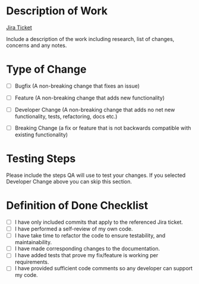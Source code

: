 # Description of Work

[Jira Ticket](https://idcore.atlassian.net/browse/OE-XXX)

Include a description of the work including research, list of changes, concerns and any notes.


# Type of Change

- [ ] Bugfix (A non-breaking change that fixes an issue)
- [ ] Feature (A non-breaking change that adds new functionality)
- [ ] Developer Change (A non-breaking change that adds no net new functionality, tests, refactoring, docs etc.)
- [ ] Breaking Change (a fix or feature that is not backwards compatible with existing functionality)


# Testing Steps

Please include the steps QA will use to test your changes.
If you selected Developer Change above you can skip this section.


# Definition of Done Checklist

- [ ] I have only included commits that apply to the referenced Jira ticket.
- [ ] I have performed a self-review of my own code.
- [ ] I have take time to refactor the code to ensure testability, and maintainability.
- [ ] I have made corresponding changes to the documentation.
- [ ] I have added tests that prove my fix/feature is working per requirements.
- [ ] I have provided sufficient code comments so any developer can support my code.
